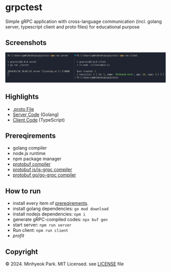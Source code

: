 # grpctest
Simple gRPC application with cross-language communication (incl. golang server, typescript client and proto files) for educational purpose

## Screenshots
![[here!](./docs/image.png)](./docs/image.png)

## Highlights
* [.proto File](./proto/users.proto)
* [Server Code](./server/main.go) (Golang)
* [Client Code](./client/main.ts) (TypeScript)

## Prereqirements
* golang compiler
* node.js runtime
* npm package manager
* [protobuf compiler](https://github.com/protocolbuffers/protobuf/releases)
* [protobuf js/js-grpc compiler](https://github.com/protocolbuffers/protobuf-javascript/releases)
* [protobuf go/go-grpc compiler](https://grpc.io/docs/languages/go/quickstart/#prerequisites)

## How to run
* install every item of [prereqirements](#prereqirements).
* install golang dependencies: `go mod download`
* install nodejs dependencies: `npm i`
* generate gRPC-compiled codes: `npx buf gen`
* start server: `npm run server`
* Run client: `npm run client`
* *profit*

## Copyright
&copy; 2024. Minhyeok Park. MIT Licensed. see [LICENSE](./LICENSE) file
